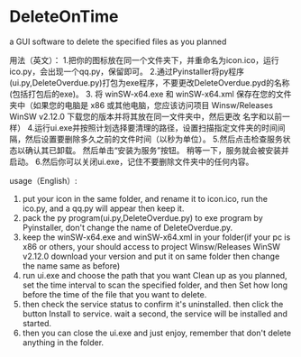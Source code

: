# DeleteOnTime
a GUI software to delete the specified files as you planned

用法（英文）：
1.把你的图标放在同一个文件夹下，并重命名为icon.ico，运行ico.py，会出现一个qq.py，保留即可。
2.通过Pyinstaller将py程序(ui.py,DeleteOverdue.py)打包为exe程序，不要更改DeleteOverdue.pyd的名称(包括打包后的exe)。
3. 将 winSW-x64.exe 和 winSW-x64.xml 保存在您的文件夹中（如果您的电脑是 x86 或其他电脑，您应该访问项目 Winsw/Releases WinSW v2.12.0 下载您的版本并将其放在同一文件夹中，然后更改 名字和以前一样）
4.运行ui.exe并按照计划选择要清理的路径，设置扫描指定文件夹的时间间隔，然后设置要删除多久之前的文件时间（以秒为单位）。
5.然后点击检查服务状态以确认其已卸载。 然后单击“安装为服务”按钮。 稍等一下，服务就会被安装并启动。
6.然后你可以关闭ui.exe，记住不要删除文件夹中的任何内容。

usage（English）:
1. put your icon in the same folder, and rename it to icon.ico, run the ico.py, and a qq.py will appear then keep it.
2. pack the py program(ui.py,DeleteOverdue.py) to exe program by Pyinstaller, don't change the name of DeleteOverdue.py.
3. keep the winSW-x64.exe and winSW-x64.xml in your folder(if your pc is x86 or others, your should access to project Winsw/Releases WinSW v2.12.0 download your version and put it on same folder then change the name same as before)
4. run ui.exe and choose the path that you want Clean up as you planned, set the time interval to scan the specified folder, and then Set how long before the time of the file that you want to delete.
5. then check the service status to confirm it's uninstalled. then click the button Install to service. wait a second, the service will be installed and started.
6. then you can close the ui.exe and just enjoy, remember that don't delete anything in the folder. 
